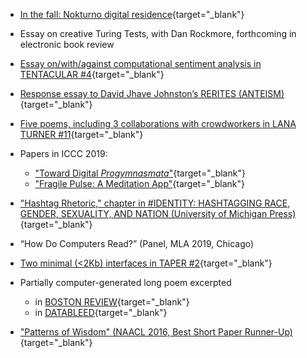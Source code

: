 
* [In the fall: Nokturno digital
residence](https://nokturno.fi/en/news/our-poet-in-digital-residence-2020-is-kyle-booten){target="_blank"}
  
* Essay on creative Turing Tests, with Dan Rockmore, forthcoming in
electronic book review
  
* [Essay on/with/against computational sentiment analysis in
TENTACULAR \#4](https://www.tentacularmag.com/issue-4a/kyle-booten){target="_blank"}
  
* [Response essay to David Jhave Johnston’s
RERITES (ANTEISM)](https://www.anteism.com/shop/rerites-raw-output-responses-david-jhave-johnston){target="_blank"}
  
* [Five poems, including 3 collaborations with crowdworkers in LANA TURNER \#11](http://www.lanaturnerjournal.com/v/vspfiles/downloadables/Lana_Turner_No_11.pdf#page=242){target="_blank"}
  
* Papers in ICCC 2019:
    * ["Toward Digital *Progymnasmata*"](http://computationalcreativity.net/iccc2019/assets/iccc_proceedings_2019.pdf#page=15){target="_blank"}
    * ["Fragile Pulse: A Meditation App"](http://computationalcreativity.net/iccc2019/assets/iccc_proceedings_2019.pdf#page=368){target="_blank"}
  
* ["Hashtag Rhetoric," chapter in \#IDENTITY: HASHTAGGING RACE, GENDER, SEXUALITY, AND
NATION (University of Michigan
Press)](https://www.fulcrum.org/epubs/zp38wf11f?locale=en#/OEBPS/DeKosnik-0021.xhtml%23ch11){target="_blank"}
  
* “How Do Computers Read?” (Panel, MLA 2019, Chicago)
  
* [Two minimal (&lt;2Kb) interfaces in TAPER
\#2](http://taper.badquar.to/2/){target="_blank"}
  
* Partially computer-generated long poem excerpted
    - in [BOSTON REVIEW](https://store.bostonreview.net/media/1621.pdf){target="_blank"}
    - in [DATABLEED](https://www.datableedzine.com/kyle-booten-issue-11){target="_blank"}
  
* ["Patterns of
Wisdom" (NAACL 2016, Best Short Paper Runner-Up)](https://www.aclweb.org/anthology/N16-1134.pdf){target="_blank"}
  

<!-- * [Two small
poems, one with autocompletions (WESTERN HUMANITIES REVIEW)](http://www.westernhumanitiesreview.com/summer17/kyle-booten/){target="_blank"} -->

<!-- * [Partially computer-generated
verse](https://kylebooten.files.wordpress.com/2018/07/kbooten_what_nature_final.pdf "kbooten_what_nature_final")
in [BOSTON
REVIEW](https://store.bostonreview.net/backissues/what-nature), and more
in [DATABLEED](https://www.datableedzine.com/kyle-booten-issue-11). -->

<!-- * [A psychotechnological poetry
workshop](https://medium.com/the-operating-system/10-tries-100-poems-take-1-field-notes-psychotechnologies-of-care-algorithms-of-attention-db48f6a3043d)
(with Alex Juhasz)

* [Two
poems, one computer-generated](https://poorclaudia.org/online/kyle-booten-two-poems.html)(POOR
CLAUDIA)

* [A traversal of Google
Maps](https://kylebooten.files.wordpress.com/2017/01/laminations_fence.pdf)([FENCE
\#32](https://reader.exacteditions.com/issues/62336/spread/1)) -->


<!-- 
* [Metaphor and word
vectors](https://kylebooten.files.wordpress.com/2017/01/clfl2016_draft_proceedings.pdf)
(NAACL 2016, Comp. Linguistics for Literature Workshop)

* [Neurotic neural
networks](https://kylebooten.files.wordpress.com/2017/01/trueapothecary_minimal.pdf)
(presented at ELO 2016, Victoria, BC)

* [JUST](http://justzine.com/) (a “[Brutalist
website](http://brutalistwebsites.com/justzine.com_2/)“) -->
